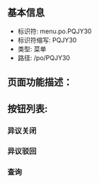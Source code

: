 
## 基本信息

- 标识符: menu.po.PQJY30
- 标识符缩写: PQJY30
- 类型: 菜单
- 路径: /po/PQJY30

## 页面功能描述：





## 按钮列表:


### 异议关闭



### 异议驳回



### 查询



